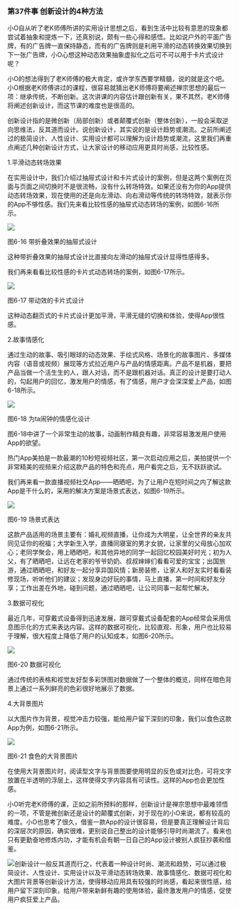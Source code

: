 ### 第37件事 创新设计的4种方法

小O自从听了老K师傅所讲的实用设计思想之后，看到生活中比较有意思的现象都尝试着抽象和提炼一下，还真别说，颇有一些心得和感悟。比如说户外的平面广告牌，有的广告牌一直保持静态，而有的广告牌则是利用平滑的动态转换效果切换到下一张广告牌，小O心想这种动态效果抽象虚拟化之后可不可以用于卡片式设计呢？

小O的想法得到了老K师傅的极大肯定，或许学东西要学精髓，说的就是这个吧。小O根据老K师傅讲过的课程，很容易就猜出老K师傅将要阐述禅宗思想的最后一项：继承传统，不断创新。这次讲课的内容估计跟创新有关，果不其然，老K师傅将阐述创新设计，而这节课的难度也是很高的。

创新设计指的是微创新（局部创新）或者颠覆式创新（整体创新），一般会采取逆向思维法，反其道而设计。说创新设计，其实说的是设计趋势或潮流。之前所阐述过的极简设计、人性设计、实用设计都可以理解为设计趋势或潮流，这里我们再重点阐述几种创新设计方式，让大家设计的移动应用更具时尚感，比较性感。

1.平滑动态转场效果

在实用设计中，我们介绍过抽屉式设计和卡片式设计的案例，但是这两个案例在页面与页面之间切换时不是很流畅，没有什么转场特效。如果还没有为你的App提供动态转场效果，现在使用的还是向左滑动、向右滑动等传统的转场特效，就表示你的App不够性感。我们先来看比较性感的抽屉式动态转场的案例，如图6-16所示。

![](images/image01655.jpeg)

图6-16 带折叠效果的抽屉式设计

这种带折叠效果的抽屉式设计比直接向左滑动的抽屉式设计显得性感得多。

我们再来看看比较性感的卡片式动态转场的案例，如图6-17所示。

![](images/image01656.jpeg)

图6-17 带动效的卡片式设计

这种动态翻页式的卡片式设计更加平滑，平滑无缝的切换和体验，使得App很性感。

2.故事情感化

通过生动的故事、吸引眼球的动态效果、手绘式风格、场景化的故事图片、多媒体内容（语音或视频）展现等方式拉近用户与产品的情感距离。产品不是机器，要把产品当做一个活生生的人，跟人对话，而不是跟机器对话。真正的设计是要打动人的，勾起用户的回忆，激发用户的情感，有了情感，用户才会深深爱上产品，如图6-18所示。

![](images/image01657.jpeg)

图6-18 为ta闹钟的情感化设计

图6-18中讲了一个非常生动的故事，动画制作精良有趣，非常容易激发用户使用App的欲望。

热门App美拍是一款最潮的10秒短视频社区，第一次启动应用之后，美拍提供一个非常精美的视频来介绍这款产品的特色和亮点，用户看完之后，无不跃跃欲试。

我们再来看一款直播视频社交App——晒晒吧，为了让用户在短时间之内了解这款App是干什么的，采用的解决方案是场景式表达，如图6-19所示。

![](images/image01658.jpeg)

图6-19 场景式表达

这款产品适用的场景主要有：婚礼视频直播，让你成为大明星，让全世界的亲友共同见证你的祝福；大学新生入学，直播同寝室的男才女貌，让家里的父母放心加欢心；老同学聚会，用上晒晒吧，和其他异地的同学一起回忆校园美好时光；初为人父，有了晒晒吧，让远在老家的爷爷奶奶、叔叔婶婶们看看可爱的宝宝；出国旅游，通过晒晒吧，和好友一起分享异国风情；新房装修，让家人和好友实时看看装修现场，听听他们的建议；发现身边好玩的事情，马上直播，第一时间和好友分享；工作出差在外地，碰到问题，通过晒晒吧，让公司同事一起帮忙解决。

3.数据可视化

最近几年，可穿戴式设备得到迅速发展，跟可穿戴式设备配套的App经常会采用信息图示化的方式来表达内容。这样的数据可视化，比较直观、形象，用户也比较易于理解，很大程度上降低了用户的认知成本，如图6-20所示。

![](images/image01659.jpeg)

图6-20 数据可视化

通过传统的表格和视觉友好型多彩饼图对数据做了一个整体的概览，同样在暗色背景上通过一系列鲜亮的色彩很好地展示了数据。

4.大背景图片

以大图片作为背景，视觉冲击力较强，能给用户留下深刻的印象，我们以食色这款App为例，如图6-21所示。

![](images/image01660.jpeg)

图6-21 食色的大背景图片

在使用大背景图片时，阅读型文字与背景图要使用明显的反色或对比色，可将文字放置在半透明的浮层上，这样使得文字内容具有可读性。这样的App也会更加性感。

小O听完老K师傅的课，正如之前所预料的那样，创新设计是禅宗思想中最难领悟的一项，不管是微创新还是设计的颠覆式创新，对于现在的小O来说，都有较高的难度。小O也思考了很久，借鉴一款App的设计很容易，但是要真正理解设计背后的深层次的原因，确实很难，更别说自己整出的设计能够引导时尚潮流了。看来也只有更勤奋地修炼内功，才能有机会有朝一日自己的App设计被别人疯狂抄袭和借鉴。

![](images/image01661.jpeg)创新设计一般反其道而行之，代表着一种设计时尚、潮流和趋势，可以通过极简设计、人性设计、实用设计以及平滑动态转场效果、故事情感化、数据可视化和大图片背景等创新设计方法，使得移动应用具有较强的时尚感，看起来很性感，给用户留下深刻印象，给用户带来新鲜有趣的使用体验，最终激发用户的情感，促使用户疯狂爱上产品。
